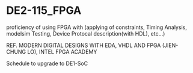 # DE2-115_FPGA
proficiency of using FPGA with (applying of constraints, Timing Analysis, modelsim Testing, Device Protocal description(with HDL), etc...)


REF. MODERN DIGITAL DESIGNS WITH EDA, VHDL AND FPGA (JIEN-CHUNG LO), INTEL FPGA ACADEMY

Schedule to upgrade to DE1-SoC 
